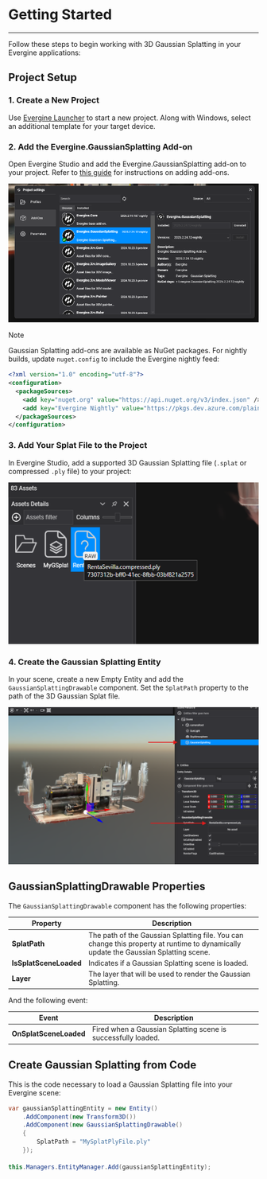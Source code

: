 # Getting Started
---
Follow these steps to begin working with 3D Gaussian Splatting in your Evergine applications:

## Project Setup

### 1. Create a New Project

Use [Evergine Launcher](../../evergine_launcher/create_project.md) to start a new project. Along with Windows, select an additional template for your target device.

### 2. Add the Evergine.GaussianSplatting Add-on

Open Evergine Studio and add the Evergine.GaussianSplatting add-on to your project. Refer to [this guide](../../addons/index.md) for instructions on adding add-ons.

![Add-on installation](images/addon_installation.png)

> [!NOTE]
> Gaussian Splatting add-ons are available as NuGet packages. For nightly builds, update `nuget.config` to include the Evergine nightly feed:

```xml
<?xml version="1.0" encoding="utf-8"?>
<configuration>
  <packageSources>
    <add key="nuget.org" value="https://api.nuget.org/v3/index.json" />
    <add key="Evergine Nightly" value="https://pkgs.dev.azure.com/plainconcepts/Evergine.Nightly/_packaging/Evergine.NightlyBuilds/nuget/v3/index.json" />
  </packageSources>
</configuration>
```

### 3. Add Your Splat File to the Project

In Evergine Studio, add a supported 3D Gaussian Splatting file (`.splat` or compressed `.ply` file) to your project:

![Add splat file](images/add_splat_file.png)

### 4. Create the Gaussian Splatting Entity 

In your scene, create a new Empty Entity and add the `GaussianSplattingDrawable` component.
Set the `SplatPath` property to the path of the 3D Gaussian Splat file.

![Add 3DGS entity](images/add_entity.png)


## GaussianSplattingDrawable Properties

The `GaussianSplattingDrawable` component has the following properties:

| Property           | Description |
|--------------------|-------------|
| **SplatPath** | The path of the Gaussian Splatting file. You can change this property at runtime to dynamically update the Gaussian Splatting scene. |
| **IsSplatSceneLoaded** | Indicates if a Gaussian Splatting scene is loaded. |
| **Layer** | The layer that will be used to render the Gaussian Splatting. |


And the following event:

| Event           | Description |
|--------------------|-------------|
| **OnSplatSceneLoaded** | Fired when a Gaussian Splatting scene is successfully loaded. |

## Create Gaussian Splatting from Code

This is the code necessary to load a Gaussian Splatting file into your Evergine scene:

```cs
var gaussianSplattingEntity = new Entity()
    .AddComponent(new Transform3D())
    .AddComponent(new GaussianSplattingDrawable()
    {
        SplatPath = "MySplatPlyFile.ply"
    });

this.Managers.EntityManager.Add(gaussianSplattingEntity);
```